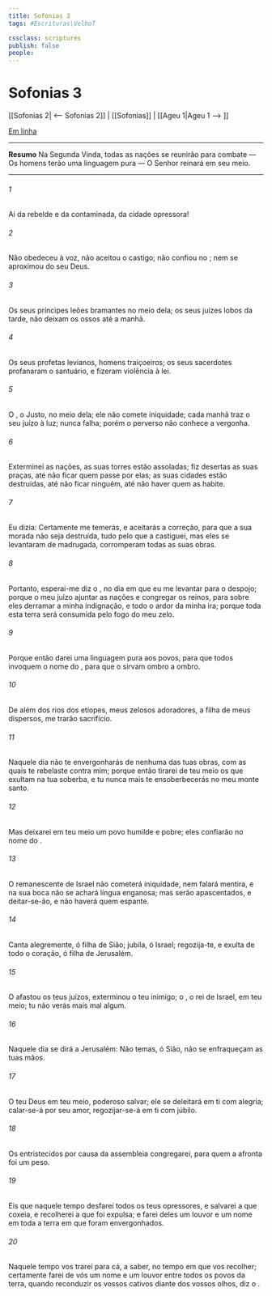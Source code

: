 ```yaml
---
title: Sofonias 3
tags: #Escrituras\VelhoT

cssclass: scriptures
publish: false
people:
---
```


# Sofonias 3
[[Sofonias 2| <-- Sofonias 2]] | [[Sofonias]] | [[Ageu 1|Ageu 1 --> ]]

[Em linha](https://churchofjesuschrist.org/study/scriptures/ot/zeph/3?lang=por)

---
__Resumo__
Na Segunda Vinda, todas as nações se reunirão para combate — Os homens terão uma linguagem pura — O Senhor reinará em seu meio.

---
###### 1 
Ai da rebelde e da contaminada, da cidade opressora!

###### 2 
Não obedeceu à voz, não aceitou o castigo; não confiou no ; nem se aproximou do seu Deus.

###### 3 
Os seus príncipes  leões bramantes no meio dela; os seus juízes  lobos da tarde,  não deixam os ossos até a manhã.

###### 4 
Os seus profetas  levianos, homens traiçoeiros; os seus sacerdotes profanaram o santuário, e fizeram violência à lei.

###### 5 
O , o Justo,  no meio dela; ele não comete iniquidade; cada manhã traz o seu juízo à luz; nunca falha; porém o perverso não conhece a vergonha.

###### 6 
Exterminei as nações, as suas torres estão assoladas; fiz desertas as suas praças, até não ficar quem passe por elas; as suas cidades estão destruídas, até não ficar ninguém, até não haver quem as habite.

###### 7 
Eu dizia: Certamente me temerás, e aceitarás a correção, para que a sua morada não seja destruída,  tudo pelo que a castiguei, mas eles se levantaram de madrugada, corromperam todas as suas obras.

###### 8 
Portanto, esperai-me diz o , no dia em que eu me levantar para o despojo; porque o meu juízo  ajuntar as nações e congregar os reinos, para sobre eles derramar a minha indignação, e todo o ardor da minha ira; porque toda esta terra será consumida pelo fogo do meu zelo.

###### 9 
Porque então darei uma linguagem pura aos povos, para que todos invoquem o nome do , para que o sirvam ombro a ombro.

###### 10 
De além dos rios dos etíopes, meus zelosos adoradores,  a filha de meus dispersos, me trarão sacrifício.

###### 11 
Naquele dia não te envergonharás de nenhuma das tuas obras, com as quais te rebelaste contra mim; porque então tirarei de teu meio os que exultam na tua soberba, e tu nunca mais te ensoberbecerás no meu monte santo.

###### 12 
Mas deixarei em teu meio um povo humilde e pobre;  eles confiarão no nome do .

###### 13 
O remanescente de Israel não cometerá iniquidade, nem falará mentira, e na sua boca não se achará língua enganosa; mas serão apascentados, e deitar-se-ão, e não haverá quem  espante.

###### 14 
Canta alegremente, ó filha de Sião; jubila, ó Israel; regozija-te, e exulta de todo o coração, ó filha de Jerusalém.

###### 15 
O  afastou os teus juízos, exterminou o teu inimigo; o , o rei de Israel,  em teu meio; tu não verás mais mal algum.

###### 16 
Naquele dia se dirá a Jerusalém: Não temas, ó Sião, não se enfraqueçam as tuas mãos.

###### 17 
O  teu Deus  em teu meio, poderoso  salvar; ele se deleitará em ti com alegria; calar-se-á por seu amor, regozijar-se-á em ti com júbilo.

###### 18 
Os entristecidos por causa da assembleia  congregarei, para quem a afronta foi um peso.

###### 19 
Eis que naquele tempo desfarei todos os teus opressores, e salvarei a que coxeia, e recolherei a que foi expulsa; e farei deles um louvor e um nome em toda a terra em que foram envergonhados.

###### 20 
Naquele tempo vos trarei para cá, a saber, no tempo em que vos recolher; certamente farei de vós um nome e um louvor entre todos os povos da terra, quando reconduzir os vossos cativos diante dos vossos olhos, diz o .

